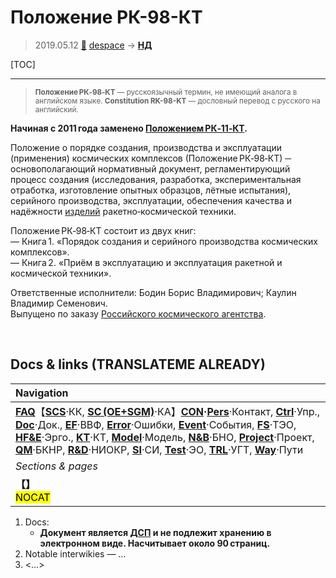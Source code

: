 # Положение РК-98-КТ
> 2019.05.12 [🚀](../index/index.md) [despace](index.md) → **[НД](doc.md#НД)**

[TOC]

---

> <small>**Положение РК‑98‑КТ** — русскоязычный термин, не имеющий аналога в английском языке. **Constitution RK-98-KT** — дословный перевод с русского на английский.</small>

**Начиная с 2011 года заменено [Положением РК‑11‑КТ](const_rk11.md).**

Положение о порядке создания, производства и эксплуатации (применения) космических комплексов (Положение РК‑98‑КТ) ─ основополагающий нормативный документ, регламентирующий процесс создания (исследования, разработка, экспериментальная отработка, изготовление опытных образцов, лётные испытания), серийного производства, эксплуатации, обеспечения качества и надёжности [изделий](unit.md) ракетно‑космической техники.

Положение РК‑98‑КТ состоит из двух книг:  
— Книга 1. «Порядок создания и серийного производства космических комплексов».  
— Книга 2. «Приём в эксплуатацию и эксплуатация ракетной и космической техники».

Ответственные исполнители: Бодин Борис Владимирович; Каулин Владимир Семенович.  
Выпущено по заказу [Российского космического агентства](contact/roskosmos.md).



<p style="page-break-after:always"> </p>

## Docs & links (TRANSLATEME ALREADY)
|Navigation|
|:--|
|**[FAQ](faq.md)**【**[SCS](scs.md)**·КК, **[SC (OE+SGM)](sc.md)**·КА】**[CON](contact.md)·[Pers](person.md)**·Контакт, **[Ctrl](control.md)**·Упр., **[Doc](doc.md)**·Док., **[EF](ef.md)**·ВВФ, **[Error](error.md)**·Ошибки, **[Event](event.md)**·События, **[FS](fs.md)**·ТЭО, **[HF&E](hfe.md)**·Эрго., **[KT](kt.md)**·КТ, **[Model](model.md)**·Модель, **[N&B](nnb.md)**·БНО, **[Project](project.md)**·Проект, **[QM](qm.md)**·БКНР, **[R&D](rnd.md)**·НИОКР, **[SI](si.md)**·СИ, **[Test](test.md)**·ЭО, **[TRL](trl.md)**·УГТ, **[Way](way.md)**·Пути|
|*Sections & pages*|
|**【[](.md)】**<br> <mark>NOCAT</mark>|

   1. Docs:
      - **Документ является [ДСП](confident.md) и не подлежит хранению в электронном виде. Насчитывает около 90 страниц.**
   1. Notable interwikies — …
   1. <…>
